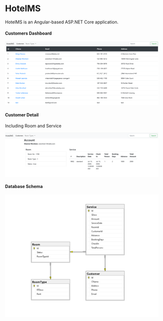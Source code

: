 # HotelMS

HotelMS is an Angular-based ASP.NET Core application.

#### Customers Dashboard

![image-20210424160044767](img/image-20210424160044767.png)

#### Customer Detail

Including Room and Service

![image-20210424155755892](img/image-20210424155755892.png)

#### Database Schema

![image-20210424161353807](img/image-20210424161353807.png)
